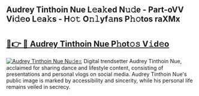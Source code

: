 ## Audrey Tinthoin Nue L𝚎a𝚔ed N𝚞𝚍e - Part-oVV Vi𝚍𝚎o L𝚎a𝚔s - H𝚘𝚝 O𝚗𝚕yf𝚊ns P𝚑𝚘tos raXMx

# <h2><a href="http://kf7vkel.oniu.top/?m=Audrey+Tinthoin+Nue">🔗👉 🔴 Audrey Tinthoin Nue P𝚑ot𝚘𝚜 V𝚒d𝚎o</a></h2>

[![Audrey Tinthoin Nue Nu𝚍e𝚜](https://i.imgur.com/0qMVB7G.gif)](http://kf7vkel.oniu.top/?m=Audrey+Tinthoin+Nue)
Digital trendsetter Audrey Tinthoin Nue, acclaimed for sharing dance and lifestyle content, consisting of presentations and personal vlogs on social media. Audrey Tinthoin Nue's public image is marked by accessibility and sincerity, while his personal life remains veiled in secrecy.  
